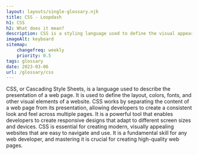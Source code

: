 ```yaml
--- 
layout: layouts/single-glossary.njk
title: CSS - Loopdash
h1: CSS
h2: What does it mean?
description: CSS is a styling language used to define the visual appearance of HTML elements in WordPress websites.
imageAlt: keyboard
sitemap:
	changefreq: weekly
	priority: 0.5
tags: glossary
date: 2023-03-06
url: /glossary/css
---
```


CSS, or Cascading Style Sheets, is a language used to describe the presentation of a web page. It is used to define the layout, colors, fonts, and other visual elements of a website. CSS works by separating the content of a web page from its presentation, allowing developers to create a consistent look and feel across multiple pages. It is a powerful tool that enables developers to create responsive designs that adapt to different screen sizes and devices. CSS is essential for creating modern, visually appealing websites that are easy to navigate and use. It is a fundamental skill for any web developer, and mastering it is crucial for creating high-quality web pages.
